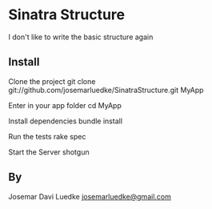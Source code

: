 Sinatra Structure
=================

I don't like to write the basic structure again


Install
-------

Clone the project
    git clone git://github.com/josemarluedke/SinatraStructure.git MyApp

Enter in your app folder
    cd MyApp

Install dependencies
    bundle install

Run the tests
    rake spec

Start the Server
    shotgun


By
--

Josemar Davi Luedke <josemarluedke@gmail.com>